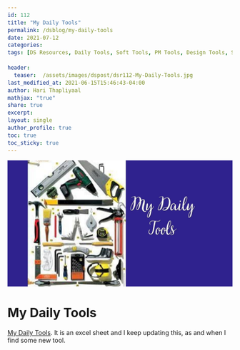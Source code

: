 ```yaml
---
id: 112    
title: "My Daily Tools"
permalink: /dsblog/my-daily-tools
date: 2021-07-12
categories:
tags: [DS Resources, Daily Tools, Soft Tools, PM Tools, Design Tools, SEO Tools, AI Tools]

header:
  teaser:  /assets/images/dspost/dsr112-My-Daily-Tools.jpg
last_modified_at: 2021-06-15T15:46:43-04:00
author: Hari Thapliyaal   
mathjax: "true"
share: true
excerpt:   
layout: single   
author_profile: true   
toc: true   
toc_sticky: true
---
```


![My Daily Tools](/assets/images/dspost/dsr112-My-Daily-Tools.jpg)
   
# My Daily Tools    
   
[My Daily Tools](https://docs.google.com/spreadsheets/d/e/2PACX-1vRacudPugSVa6duH45ABzFET-nWQP8yP0Wapo39Wr7NEv4Si1d_eVzTpm3OiJerfaP4ZVZ1Z_BCVjVS/pubhtml?gid=1881926989&single=true). It is an excel sheet and I keep updating this, as and when I find some new tool.